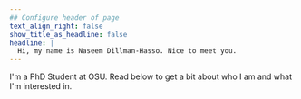 ```yaml
---
## Configure header of page
text_align_right: false
show_title_as_headline: false
headline: |
  Hi, my name is Naseem Dillman-Hasso. Nice to meet you.
---
```


<!-- this is a subheadline -->
I'm a PhD Student at OSU. Read below to get a bit about who I am and what I'm interested in.